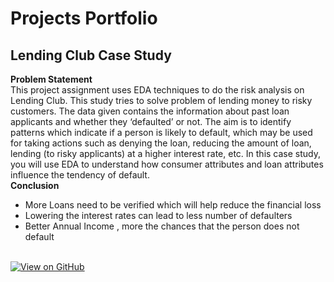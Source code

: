 # Projects Portfolio


## Lending Club Case Study
**Problem Statement**<br>
This project assignment uses EDA techniques to do the risk analysis on Lending Club. This study tries to solve problem of lending money to risky customers.
The data given contains the information about past loan applicants and whether they ‘defaulted’ or not. The aim is to identify patterns which indicate if a person is likely to default, which may be used for taking actions such as denying the loan, reducing the amount of loan, lending (to risky applicants) at a higher interest rate, etc.
In this case study, you will use EDA to understand how consumer attributes and loan attributes influence the tendency of default.<br>
**Conclusion**<br>
- More Loans need to be verified which will help reduce the financial loss
- Lowering the interest rates can lead to less number of defaulters
- Better Annual Income , more the chances that the person does not default
<br><br>

[![View on GitHub](https://img.shields.io/badge/GitHub-View_on_GitHub-blue?logo=GitHub)](https://github.com/jibinkaitharath/LendingClubCaseStudy.git)
